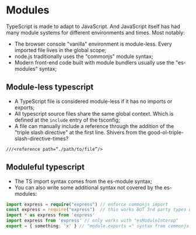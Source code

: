 # Modules

TypeScript is made to adapt to JavaScript. And JavaScript itself has had many module systems for different environments and times. Most notably:

* The browser console "vanilla" environment is module-less. Every imported file lives in the global scope;
* node.js traditionally uses the "commonjs" module syntax;
* Modern front-end code built with module bundlers usually use the "es-modules" syntax;

## Module-less typescript

* A TypeScript file is considered module-less if it has no imports or exports;
* All typescript source files share the same global context. Which is defined at the `include` entry of the tsconfig;
* A file can manually include a reference through the addition of the "triple slash directive" at the first line. Shivers from the good-ol-triple-slash-directive-times?

```
///<reference path=“./path/to/file”/>
```

## Moduleful typescript

* The TS import syntax comes from the es-module syntax;
* You can also write some additional syntax not covered by the es-modules:

```typescript
import express = require("express") // enforce commonjs import
const express = require("express")  // this works BUT 3rd party types won't get imported
import * as express from 'express'
import express from 'express' // only works with "esModuleInterop"
export = { something: 'x' } // "module.exports =" syntax from commonjs
```
